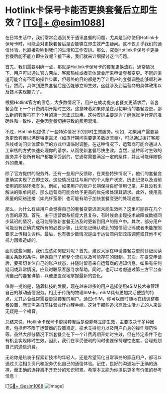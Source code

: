 # Hotlink卡保号卡能否更换套餐后立即生效？[[TG💪+ @esim1088](https://t.me/s/esim1088)]

在日常生活中，我们常常会遇到关于通讯套餐的问题，尤其是当你使用Hotlink卡保号卡时，可能会对更换套餐后是否能够立即生效产生疑问。这不仅关乎我们的通信体验，也直接影响到我们的生活和工作安排。那么，究竟Hotlink卡保号卡更换套餐后能不能立即生效呢？接下来，我们就来详细探讨这个问题。

首先，我们需要明确一点，那就是Hotlink卡保号卡的套餐更换流程。通常情况下，用户可以通过官方网站、客服热线或者实体营业厅来申请套餐变更。不同的渠道可能会有不同的操作步骤，但最终的目的都是为了让用户的套餐调整能够顺利进行。然而，具体到更换套餐后是否能够立即生效，这就涉及到运营商的具体政策以及技术实现能力了。

根据Hotlink官方的信息，大多数情况下，用户在成功提交套餐变更请求后，新套餐会在下一个计费周期开始时生效。这意味着如果你是在月初申请的套餐变更，那么新的套餐将在下个月的第一天正式启用。这种安排主要是为了确保账单计算的准确性和一致性，避免因套餐切换导致的费用混淆。

不过，Hotlink也提供了一些特殊情况下的即时生效服务。例如，如果用户需要紧急更改套餐以满足特定需求（如旅行期间需要更多数据流量），可以通过拨打客服热线或访问实体营业厅的方式申请临时调整。在这种情况下，运营商可能会通过人工审核的方式快速处理你的请求，从而使新套餐尽快生效。当然，这种即时生效的服务并不是所有用户都能享受到的，它通常需要满足一定的条件，并且可能伴随额外的费用。

除了官方提供的服务外，还有一些用户反馈称，在某些特殊情况下，他们的套餐变更确实实现了立即生效。这些情况往往与用户的个人账户状态、历史记录以及当前使用的网络环境有关。例如，如果用户的账户长期保持良好信用记录，并且没有未解决的账单问题，那么运营商可能会给予更高的优先级处理其请求。此外，使用高质量的网络连接（如光纤宽带）也可能有助于加快套餐变更的处理速度。

那么，为什么有些用户会觉得自己的套餐变更迟迟未能生效呢？这里可能存在几个方面的原因。首先，由于运营商系统庞大且复杂，有时候会出现技术故障或数据同步延迟的情况，这可能导致新套餐无法及时更新到用户的账户中。其次，部分用户可能没有正确完成所有的必要步骤，比如忘记确认收到的短信验证码或者未能按照要求上传相关资料。最后，也有极少数情况是由于运营商内部政策调整或其他不可抗力因素造成的。

面对这些问题，我们应该如何应对呢？首先，建议大家在申请套餐变更前仔细阅读相关条款和条件，确保自己了解整个流程以及可能存在的限制。其次，在提交申请后，要密切关注自己的账户状态，并随时留意来自运营商的通知信息。如果有任何疑问或异常情况，应及时联系客服寻求帮助。同时，也可以考虑通过第三方平台查询自己的套餐详情，以便更直观地掌握最新的变化。

值得一提的是，随着科技的发展，现在越来越多的用户选择使用eSIM技术来管理自己的移动通信服务。相比于传统的物理SIM卡，eSIM具有更加灵活便捷的特点，尤其适合经常需要更换套餐的用户。通过eSIM，你可以随时随地在线调整套餐设置，而无需亲自前往营业厅办理手续。这对于那些追求高效生活方式的人来说无疑是一个福音。

总结来说，Hotlink卡保号卡更换套餐后是否能够立即生效，主要取决于多种因素，包括但不限于运营商的政策规定、技术支持能力以及用户自身的操作规范性等。虽然大部分情况下新套餐会在下一个计费周期开始时生效，但在特定条件下也有机会实现即时生效。因此，我们在享受便利的同时也要保持理性态度，合理规划自己的通信消费。

无论你是热衷于探索新技术的年轻人，还是希望简化日常事务的家庭用户，都可以通过关注相关资讯和服务优化自己的通信体验。记住，良好的沟通始于正确的选择，而正确的选择离不开充分的知识积累。希望本文能为你提供更多有价值的参考信息！

[[TG💪+ @esim1088](https://t.me/s/esim1088) ![Image](https://i.postimg.cc/4NQfJmqS/Snipaste-2025-05-13-00-14-12.png)]